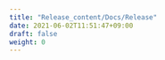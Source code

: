 ```yaml
---
title: "Release_content/Docs/Release"
date: 2021-06-02T11:51:47+09:00
draft: false
weight: 0
---
```


